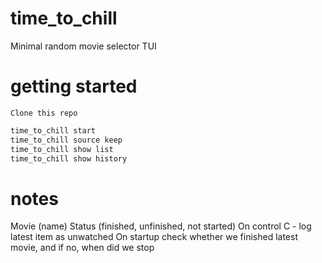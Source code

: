 # time_to_chill
Minimal random movie selector TUI

# getting started
```
Clone this repo
```
```bash
time_to_chill start
time_to_chill source keep
time_to_chill show list
time_to_chill show history
```

# notes
Movie (name) Status (finished, unfinished, not started)
On control C - log latest item as unwatched
On startup check whether we finished latest movie, and if no, when did we stop
